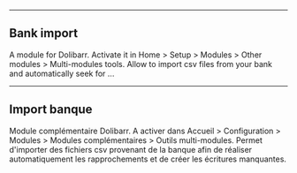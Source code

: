 --------------------------------------------------------------------------------------------------------------------------------------------------------------------------------------------------------------------------------
Bank import
--------------------------------------------------------------------------------------------------------------------------------------------------------------------------------------------------------------------------------

A module for Dolibarr. Activate it in Home > Setup > Modules > Other modules > Multi-modules tools.
Allow to import csv files from your bank and automatically seek for ...

--------------------------------------------------------------------------------------------------------------------------------------------------------------------------------------------------------------------------------
Import banque
--------------------------------------------------------------------------------------------------------------------------------------------------------------------------------------------------------------------------------

Module complémentaire Dolibarr. A activer dans Accueil > Configuration > Modules > Modules complémentaires > Outils multi-modules.
Permet d'importer des fichiers csv provenant de la banque afin de réaliser automatiquement les rapprochements et de créer les écritures manquantes.

